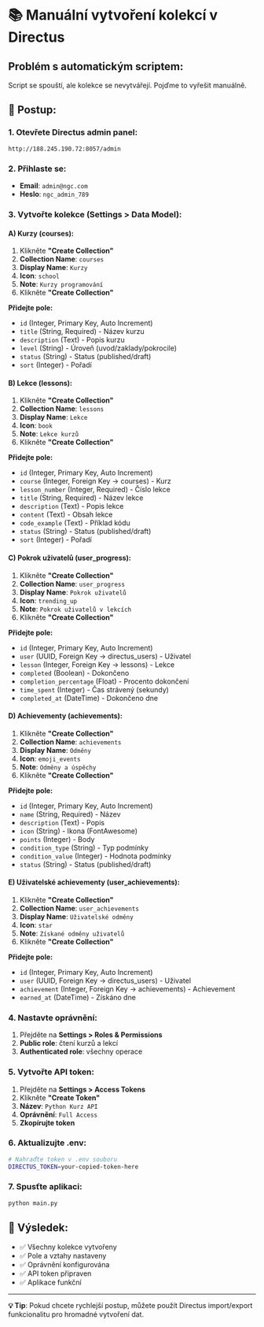 # 📚 Manuální vytvoření kolekcí v Directus

## **Problém s automatickým scriptem:**
Script se spouští, ale kolekce se nevytvářejí. Pojďme to vyřešit manuálně.

## **🚀 Postup:**

### **1. Otevřete Directus admin panel:**
```
http://188.245.190.72:8057/admin
```

### **2. Přihlaste se:**
- **Email**: `admin@ngc.com`
- **Heslo**: `ngc_admin_789`

### **3. Vytvořte kolekce (Settings > Data Model):**

#### **A) Kurzy (courses):**
1. Klikněte **"Create Collection"**
2. **Collection Name**: `courses`
3. **Display Name**: `Kurzy`
4. **Icon**: `school`
5. **Note**: `Kurzy programování`
6. Klikněte **"Create Collection"**

**Přidejte pole:**
- `id` (Integer, Primary Key, Auto Increment)
- `title` (String, Required) - Název kurzu
- `description` (Text) - Popis kurzu
- `level` (String) - Úroveň (uvod/zaklady/pokrocile)
- `status` (String) - Status (published/draft)
- `sort` (Integer) - Pořadí

#### **B) Lekce (lessons):**
1. Klikněte **"Create Collection"**
2. **Collection Name**: `lessons`
3. **Display Name**: `Lekce`
4. **Icon**: `book`
5. **Note**: `Lekce kurzů`
6. Klikněte **"Create Collection"**

**Přidejte pole:**
- `id` (Integer, Primary Key, Auto Increment)
- `course` (Integer, Foreign Key → courses) - Kurz
- `lesson_number` (Integer, Required) - Číslo lekce
- `title` (String, Required) - Název lekce
- `description` (Text) - Popis lekce
- `content` (Text) - Obsah lekce
- `code_example` (Text) - Příklad kódu
- `status` (String) - Status (published/draft)
- `sort` (Integer) - Pořadí

#### **C) Pokrok uživatelů (user_progress):**
1. Klikněte **"Create Collection"**
2. **Collection Name**: `user_progress`
3. **Display Name**: `Pokrok uživatelů`
4. **Icon**: `trending_up`
5. **Note**: `Pokrok uživatelů v lekcích`
6. Klikněte **"Create Collection"**

**Přidejte pole:**
- `id` (Integer, Primary Key, Auto Increment)
- `user` (UUID, Foreign Key → directus_users) - Uživatel
- `lesson` (Integer, Foreign Key → lessons) - Lekce
- `completed` (Boolean) - Dokončeno
- `completion_percentage` (Float) - Procento dokončení
- `time_spent` (Integer) - Čas strávený (sekundy)
- `completed_at` (DateTime) - Dokončeno dne

#### **D) Achievementy (achievements):**
1. Klikněte **"Create Collection"**
2. **Collection Name**: `achievements`
3. **Display Name**: `Odměny`
4. **Icon**: `emoji_events`
5. **Note**: `Odměny a úspěchy`
6. Klikněte **"Create Collection"**

**Přidejte pole:**
- `id` (Integer, Primary Key, Auto Increment)
- `name` (String, Required) - Název
- `description` (Text) - Popis
- `icon` (String) - Ikona (FontAwesome)
- `points` (Integer) - Body
- `condition_type` (String) - Typ podmínky
- `condition_value` (Integer) - Hodnota podmínky
- `status` (String) - Status (published/draft)

#### **E) Uživatelské achievementy (user_achievements):**
1. Klikněte **"Create Collection"**
2. **Collection Name**: `user_achievements`
3. **Display Name**: `Uživatelské odměny`
4. **Icon**: `star`
5. **Note**: `Získané odměny uživatelů`
6. Klikněte **"Create Collection"**

**Přidejte pole:**
- `id` (Integer, Primary Key, Auto Increment)
- `user` (UUID, Foreign Key → directus_users) - Uživatel
- `achievement` (Integer, Foreign Key → achievements) - Achievement
- `earned_at` (DateTime) - Získáno dne

### **4. Nastavte oprávnění:**
1. Přejděte na **Settings > Roles & Permissions**
2. **Public role**: čtení kurzů a lekcí
3. **Authenticated role**: všechny operace

### **5. Vytvořte API token:**
1. Přejděte na **Settings > Access Tokens**
2. Klikněte **"Create Token"**
3. **Název**: `Python Kurz API`
4. **Oprávnění**: `Full Access`
5. **Zkopírujte token**

### **6. Aktualizujte .env:**
```bash
# Nahraďte token v .env souboru
DIRECTUS_TOKEN=your-copied-token-here
```

### **7. Spusťte aplikaci:**
```bash
python main.py
```

## **🎯 Výsledek:**
- ✅ Všechny kolekce vytvořeny
- ✅ Pole a vztahy nastaveny
- ✅ Oprávnění konfigurována
- ✅ API token připraven
- ✅ Aplikace funkční

---

**💡 Tip**: Pokud chcete rychlejší postup, můžete použít Directus import/export funkcionalitu pro hromadné vytvoření dat.
